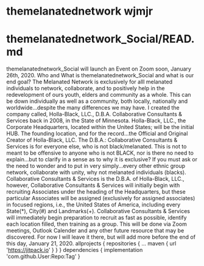 # themelanatednetwork wjmjr
# themelanatednetwork_Social/READ.md
themelanatednetwork_Social will launch an Event on Zoom soon, January 26th, 2020.  Who and What is themelanatednetwork_Social and what is our end goal?  The Melanated Network is exclusively for alll melanated individuals to network, collaborate, and to positively help in the redevelopment of ours youth, elders and community as a whole.  This can be down individually as well as a community, both locally, nationally and worldwide...despite the many differences we may have.  I created the company called, Holla-Black, LLC., D.B.A. Collaborative Consultants & Services back in 2008, in the State of Minnesota.  Holla-Black, LLC., the Corporate Headquarters, located within the United States; will be the initial HUB.  The founding location, and for the record...the Official and Original Creator of Holla-Black, LLC.  The D.B.A.: Collaborative Consultants & Services is for everyone else, who is not black/melanated.  This is not to meant to be offensive to anyone who is not BLACK, nor is there no need to explain...but to clarify in a sense as to why it is exclusive?  If you must ask or the need to wonder and to put in very simply...every other ethnic group network, collaborate with unity, why not melanated individuals (blacks).  Collaborative Consultants & Services is the D.B.A. of Holla-Black, LLC., however, Collaborative Consultants & Services will initially begin with recruiting Associates under the heading of the Headquarters, but these particular Associates will be assigned (exclusively for assigned associates) in focused regions, i.e., the United States of America, including every State(*), City(#) and Landmarks(+).  Collaborative Consultants & Services will immediately begin preparation to recruit as fast as possible, identify each location filled, then training as a group.  This will be done via Zoom meetings, Outlook Calender and any other future resource that may be discovered.  For now I will leave it there, but will add more before the end of this day, January 21, 2020.  allprojects {
		repositories {
			...
			maven { url 'https://jitpack.io' }
		}
	}
  dependencies {
		implementation 'com.github.User:Repo:Tag'
	}
